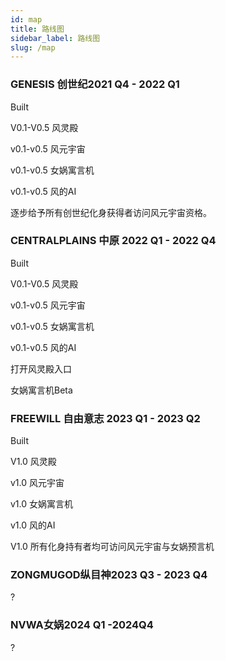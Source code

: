 ```yaml
---
id: map
title: 路线图
sidebar_label: 路线图
slug: /map
---
```

### GENESIS 创世纪2021 Q4 - 2022 Q1
Built

V0.1-V0.5 风灵殿

v0.1-v0.5 风元宇宙

v0.1-v0.5 女娲寓言机

v0.1-v0.5 风的AI

逐步给予所有创世纪化身获得者访问风元宇宙资格。

### CENTRALPLAINS 中原 2022 Q1 - 2022 Q4
Built

V0.1-V0.5 风灵殿

v0.1-v0.5 风元宇宙

v0.1-v0.5 女娲寓言机

v0.1-v0.5 风的AI

打开风灵殿入口

女娲寓言机Beta

### FREEWILL 自由意志 2023 Q1 - 2023 Q2
Built

V1.0 风灵殿

v1.0 风元宇宙

v1.0 女娲寓言机

v1.0 风的AI

V1.0 所有化身持有者均可访问风元宇宙与女娲预言机
### ZONGMUGOD纵目神2023 Q3 - 2023 Q4
?

### NVWA女娲2024 Q1 -2024Q4
?


